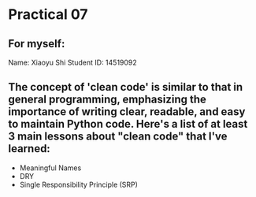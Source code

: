 # Practical 07
## For myself: 
  Name: Xiaoyu Shi
  Student ID: 14519092
## The concept of 'clean code' is similar to that in general programming, emphasizing the importance of writing clear, readable, and easy to maintain Python code. Here's a list of at least 3 main lessons about "clean code" that I've learned:
- Meaningful Names
- DRY
- Single Responsibility Principle (SRP) 
